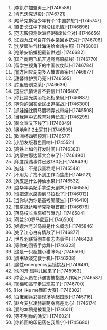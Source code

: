 
1. [李凯尔加盟勇士]-[1746589]
1. [肯巴沃克退役]-[1746721]
1. [哈萨克斯坦少年有个“中国梦想”]-[1745747]
1. [直击长江中下游沿线汛情]-[1746896]
1. [范志毅预测欧洲杯8强席位全对]-[1746656]
1. [江西九江号召在外乡亲回乡抗洪]-[1746706]
1. [沈梦辰生气杜海涛给金靖拍照]-[1746800]
1. [枪杀安倍嫌犯最新供述]-[1746682]
1. [国产商用飞机开通高高原航线]-[1746770]
1. [留学生视角下的中国仪仗队]-[1746784]
1. [警方回应湖南多人被害命案]-[1746977]
1. [甜馨维护贾乃亮]-[1746595]
1. [库里告别克莱]-[1746636]
1. [这些汛情谣言不要信]-[1746407]
1. [你比星光美丽社死相亲局]-[1746887]
1. [等你的回答全民出道挑战]-[1746300]
1. [抓娃娃沈腾马丽糊弄式带娃]-[1745508]
1. [当我用中式教育对待长辈]-[1746295]
1. [裴文宣又下线了]-[1746849]
1. [奥地利1:2土耳其]-[1746505]
1. [欧洲杯四强预测]-[1746577]
1. [小朋友版暮色回响]-[1745521]
1. [高铁上如何打发时间]-[1746383]
1. [内蒙古那达慕大会来了]-[1746490]
1. [印度踩踏事件已致130死]-[1746439]
1. [娃娃：不是我蛋糕呢]-[1745548]
1. [不用为了找不到工作而焦虑]-[1746121]
1. [黄皮是什么神仙水果]-[1746532]
1. [度华年柔妃手拿逆天剧本]-[1746555]
1. [谁把流水席搬到马拉松了]-[1746012]
1. [当你以为你是高考屏蔽生]-[1746410]
1. [普京抵达哈萨克斯坦首都]-[1746676]
1. [落马校长贪腐细节曝光]-[1746584]
1. [荷兰3:0罗马尼亚]-[1746500]
1. [嫦娥六号31马赫是什么概念]-[1745846]
1. [完了江心白有情敌了]-[1746877]
1. [世界羽联将彻查张志杰事件]-[1746428]
1. [等你的回答手势舞]-[1746323]
1. [这是一只超雄小猫咪吗]-[1746506]
1. [虞书欣淡定救手机]-[1746208]
1. [魔性emergency运镜挑战]-[1746461]
1. [快闪开 班味儿回来了]-[1745963]
1. [中企人员在菲遇害被指熟人作案]-[1746587]
1. [窦梅和高宁走进现实了]-[1746700]
1. [Hot like me舞蹈大赛]-[1746302]
1. [白俄阅兵彩排现场响起国歌]-[1745716]
1. [赵今麦张凌赫最萌身高差比心]-[1746174]
1. [爱的本质是被看见]-[1746011]
1. [等不到你的晚安]-[1746021]
1. [你轮回的印记落在我眉宇]-[1745680]